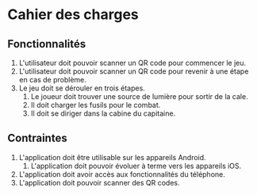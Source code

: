 # Cahier des charges
## Fonctionnalités
1. L'utilisateur doit pouvoir scanner un QR code pour commencer le jeu.
2. L'utilisateur doit pouvoir scanner un QR code pour revenir à une étape en cas de problème.
3. Le jeu doit se dérouler en trois étapes.
   1. Le joueur doit trouver une source de lumière pour sortir de la cale.
   2. Il doit charger les fusils pour le combat.
   3. Il doit se diriger dans la cabine du capitaine.

## Contraintes
1. L'application doit être utilisable sur les appareils Android.
   1. L'application doit pouvoir évoluer à terme vers les appareils iOS.
2. L'application doit avoir accès aux fonctionnalités du téléphone.
3. L'application doit pouvoir scanner des QR codes.
